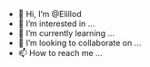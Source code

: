 - 👋 Hi, I’m @Elillod
- 👀 I’m interested in ...
- 🌱 I’m currently learning ...
- 💞️ I’m looking to collaborate on ...
- 📫 How to reach me ...

<!---
Elillod/Elillod is a ✨ special ✨ repository because its `README.md` (this file) appears on your GitHub profile.
You can click the Preview link to take a look at your changes.
--->
